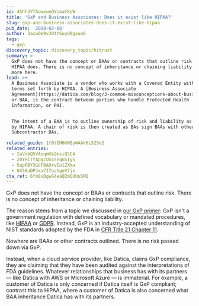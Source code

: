 ```yaml
---
id: 45hh3YTAoweueQYcmaCKsW
title: 'GxP and Business Associates: Does it exist like HIPAA?'
slug: gxp-and-business-associates-does-it-exist-like-hipaa
pub_date: '2018-02-08'
author: 3azwOe9v3O4YSuyU0gsuo6
tags:
  - gxp
discovery_topic: discovery_topic/hitrust
summary: >-
  GxP does not have the concept or BAAs or contracts that outline risk like
  HIPAA does. There is no concept of inheritance or chaining liability. Learn
  more here. 
lead: >+
  A Business Associate is a vendor who works with a Covered Entity within the
  terms set forth by HIPAA. A [Business Associate
  Agreement](https://datica.com/blog/3-common-misconceptions-about-business-associate-agreements/),
  or BAA, is the contract between parties who handle Protected Health
  Information, or PHI.


  The intent of a BAA is to outline ownership of risk and liability as defined
  by HIPAA. A chain of risk is then created as BAs sign BAAs with other
  Subcontractor BAs.

related_guide: 1t0tIH6KWIyWAAk6iS2Se2
related_entries:
  - 2aVxbQ5VAoqmKkQksiQSCA
  - 20YHiTYApqcUS4sEqGSIyS
  - 5apPBY3GdFBA9rvIa1ZXma
  - 6X56uDPJxa7I7oahgeV7jx
cta_ref: 6fm8uDgwG4eaQ2mQUUuSMQ
---
```


GxP does not have the concept or BAAs or contracts that outline risk. There is no concept of inheritance or chaining liability.

The reason stems from a topic we discussed in [our GxP primer](https://datica.com/academy/what-is-gxp/): GxP isn't a government regulation with defined vocabulary or mandated procedures, like [HIPAA](https://datica.com/discover/hipaa-compliance/) or [GDPR](https://datica.com/discover/gdpr/). Instead, GxP is an industry-accepted understanding of NIST standards adopted by the FDA in [CFR Title 21 Chapter 11](https://www.microsoft.com/en-us/trustcenter/compliance/fda).

Nowhere are BAAs or other contracts outlined. There is no risk passed down via GxP.

Instead, when a cloud service provider, like Datica, claims GxP compliance, they are claiming that they have been audited against the interpretations of FDA guidelines. Whatever relationships that business has with its partners — like Datica with AWS or Microsoft Azure — is immaterial. For example, a customer of Datica is only concerned if Datica itself is GxP compliant; contrast this to HIPAA, where a customer of Datica is also concerned what BAA inheritance Datica has with its partners.

  